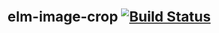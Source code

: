 # elm-image-crop [![Build Status](https://travis-ci.org/creios/elm-image-crop.svg?branch=master)](https://travis-ci.org/creios/elm-image-crop)
